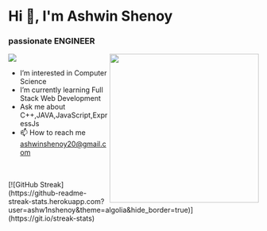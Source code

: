 <h1 align="left">Hi 👋, I'm Ashwin Shenoy</h1>
<h3 align="left">passionate ENGINEER</h3>
<p><img align="right" src="https://png.pngtree.com/png-vector/20200618/ourlarge/pngtree-young-people-work-and-study-from-home-in-flat-style-png-image_2256889.jpg" height="300rem" width="300rem"/></p>

![](https://komarev.com/ghpvc/?username=ashw1nshenoy)


- I’m interested in Computer Science
- I’m currently learning Full Stack Web Development
- Ask me about C++,JAVA,JavaScript,ExpressJs
- 📫 How to reach me ashwinshenoy20@gmail.com
<br><br>
<br>
[![GitHub Streak](https://github-readme-streak-stats.herokuapp.com?user=ashw1nshenoy&theme=algolia&hide_border=true)](https://git.io/streak-stats)
<!---
ashw1nshenoy/ashw1nshenoy is a ✨ special ✨ repository because its `README.md` (this file) appears on your GitHub profile.
You can click the Preview link to take a look at your changes.
--->
